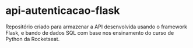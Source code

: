 # api-autenticacao-flask

Repositório criado para armazenar a API desenvolvida usando o framework Flask, e bando de dados SQL com base nos ensinamento do curso de Python da Rocketseat.